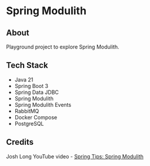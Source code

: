 # Spring Modulith

## About

Playground project to explore Spring Modulith.

## Tech Stack

- Java 21
- Spring Boot 3
- Spring Data JDBC
- Spring Modulith
- Spring Modulith Events
- RabbitMQ
- Docker Compose
- PostgreSQL

## Credits

Josh Long YouTube video - [Spring Tips: Spring Modulith](https://www.youtube.com/watch?v=MYEx0kO2-8A)